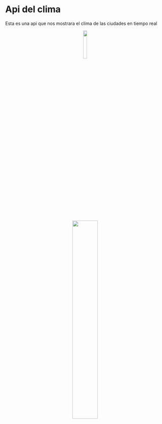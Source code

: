 # Api del clima
Esta es una api que nos mostrara el clima de las ciudades en tiempo real

<p align="center" ><img 
 src="https://cdn-icons-png.flaticon.com/512/2698/2698240.png" width="15%"/></p>
 <p align="center"><img 
 src="https://user-images.githubusercontent.com/54613714/185785869-e970a188-e2a4-4298-a13f-2c5d595c56a4.PNG" width="40%"/></p>

